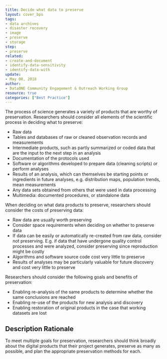 ```yaml
---
title: Decide what data to preserve
layout: cover_bps
tags:
- data archives
- disaster recovery
- image
- preserve
- storage
step:
- preserve
related:
- create-and-document
- identify-data-sensitivity
- identify-data-with
update:
- May 08, 2018
author:
- DataONE Community Engagement & Outreach Working Group
resource: true
categories: ["Best Practice"]
---
```




The process of science generates a variety of products that are worthy of preservation. Researchers should consider all elements of the scientific process in deciding what to preserve:

- Raw data
- Tables and databases of raw or cleaned observation records and measurements
- Intermediate products, such as partly summarized or coded data that are the input to the next step in an analysis
- Documentation of the protocols used
- Software or algorithms developed to prepare data (cleaning scripts) or perform analyses
- Results of an analysis, which can themselves be starting points or ingredients in future analyses, e.g. distribution maps, population trends, mean measurements
- Any data sets obtained from others that were used in data processing
- Multimedia: documented procedures, or standalone data

When deciding on what data products to preserve, researchers should consider the costs of preserving data:

- Raw data are usually worth preserving
- Consider space requirements when deciding on whether to preserve data
- If data can be easily or automatically re-created from raw data, consider not preserving. E.g. if data that have undergone quality control processes and were analyzed, consider preserving since reproduction might be costly
- Algorithms and software source code cost very little to preserve
- Results of analyses may be particularly valuable for future discovery and cost very little to preserve

Researchers should consider the following goals and benefits of preservation:

- Enabling re-analysis of the same products to determine whether the same conclusions are reached
- Enabling re-use of the products for new analysis and discovery
- Enabling restoration of original products in the case that working datasets are lost

## Description Rationale

To meet multiple goals for preservation, researchers should think broadly about the digital products that their project generates, preserve as many as possible, and plan the appropriate preservation methods for each.
